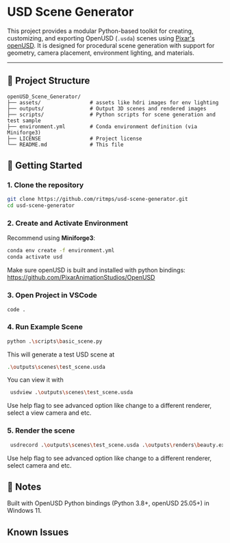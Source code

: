 # USD Scene Generator

This project provides a modular Python-based toolkit for creating, customizing, and exporting OpenUSD (`.usda`) scenes using [Pixar's openUSD](https://graphics.pixar.com/usd/docs/index.html). It is designed for procedural scene generation with support for geometry, camera placement, environment lighting, and materials.

---

## 📁 Project Structure

```
openUSD_Scene_Generator/
├── assets/                # assets like hdri images for env lighting
├── outputs/               # Output 3D scenes and rendered images
├── scripts/               # Python scripts for scene generation and test sample
├── environment.yml        # Conda environment definition (via Miniforge3)
├── LICENSE                # Project license
└── README.md              # This file
```

## 🚀 Getting Started

### 1. Clone the repository

```bash
git clone https://github.com/ritmps/usd-scene-generator.git
cd usd-scene-generator
```

### 2. Create and Activate Environment

Recommend using **Miniforge3**:

```bash
conda env create -f environment.yml
conda activate usd
```

Make sure openUSD is built and installed with python bindings: https://github.com/PixarAnimationStudios/OpenUSD


### 3. Open Project in VSCode

```bash
code .
```

### 4. Run Example Scene

```bash
python .\scripts\basic_scene.py
```

This will generate a test USD scene at

```bash
.\outputs\scenes\test_scene.usda
```

You can view it with 

```bash
 usdview .\outputs\scenes\test_scene.usda
```

Use help flag to see advanced option like change to a different renderer, select a view camera and etc.

### 5. Render the scene

```bash
 usdrecord .\outputs\scenes\test_scene.usda .\outputs\renders\beauty.exr
```

Use help flag to see advanced option like change to a different renderer, select camera and etc.

## 📝 Notes

Built with OpenUSD Python bindings (Python 3.8+, openUSD 25.05+) in Windows 11.

## Known Issues